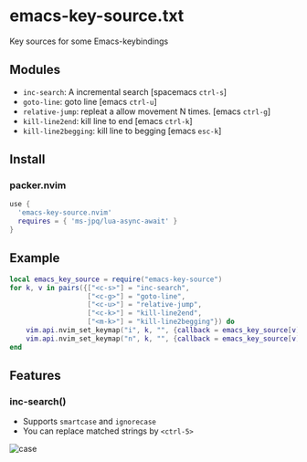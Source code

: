 # emacs-key-source.txt

Key sources for some Emacs-keybindings

## Modules

- `inc-search`: A incremental search [spacemacs `ctrl-s`]
- `goto-line`: goto line [emacs `ctrl-u`]
- `relative-jump`: repleat a allow movement N times. [emacs `ctrl-g`]
- `kill-line2end`: kill line to end [emacs `ctrl-k`]
- `kill-line2begging`: kill line to begging [emacs `esc-k`]

## Install

### packer.nvim

```lua
use {
  'emacs-key-source.nvim'
  requires = { 'ms-jpq/lua-async-await' }
}
```

## Example

```lua
local emacs_key_source = require("emacs-key-source")
for k, v in pairs({["<c-s>"] = "inc-search",
                   ["<c-g>"] = "goto-line",
                   ["<c-u>"] = "relative-jump",
                   ["<c-k>"] = "kill-line2end",
                   ["<m-k>"] = "kill-line2begging"}) do
    vim.api.nvim_set_keymap("i", k, "", {callback = emacs_key_source[v], noremap = true, silent = true, desc = v})
    vim.api.nvim_set_keymap("n", k, "", {callback = emacs_key_source[v], noremap = true, silent = true, desc = v})
end
```

## Features

### inc-search()

- Supports `smartcase` and `ignorecase`
- You can replace matched strings by `<ctrl-5>`

![case](./images/case.gif)
